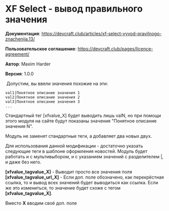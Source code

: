 # XF Select - вывод правильного значения

**Документация**: https://devcraft.club/articles/xf-select-vyvod-pravilnogo-znachenija.13/

**Пользовательское соглашение**: https://devcraft.club/pages/licence-agreement/

**Автор**: Maxim Harder

**Версия**: 1.0.0

​
Допустим, вы ввели значения похожие на эти:
 

```
val1|Понятное описание значения 1
val2|Понятное описание значения 2
val3|Понятное описание значения 3
...
```

Стандартный тег [xfvalue_X] будет выводить лишь valN, но при помощи этого модуля на сайте будут показаны значения "Понятное описание значения N".

Модуль не заменят стандартные теги, а добавляет два новых двух.


Для использования данной модификации - достаточно указать следующие теги в шаблоне оформления новостей. Модуль будет работать и с мультивыбором, и с указанием значений с разделителем |, и даже без него.

**[xfvalue_tagvalue_X]** - Выводит просто все значения поля
**[xfvalue_tagvalue_url_X]** - Если доп. поле обозначено, как перекрёстная ссылка, то и вывод всех значений будет выводиться как ссылка. Если же это измениться, то значение будет схоже с тегом **[xfvalue_tagvalue_X]**.

Вместо **X** вводим своё доп. поле
